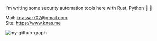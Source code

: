 I'm writing some security automation tools here with Rust, Python :crab: :snake:

Mail: knassar702@gmail.com \
Site: https://www.knas.me

<img src="https://activity-graph.herokuapp.com/graph?username=knassar702&bg_color=22272e&color=9BE8A8&line=9BE8A8&point=40C363&area=false&hide_border=true" alt="my-github-graph"></img>
